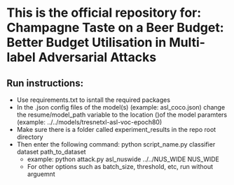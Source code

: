 # This is the official repository for: Champagne Taste on a Beer Budget: Better Budget Utilisation in Multi-label Adversarial Attacks

## Run instructions:
* Use requirements.txt to isntall the required packages
* In the .json config files of the model(s) (example: asl_coco.json) change the resume/model_path variable to the location ()of the model paramters (example: ../../models/tresnetxl-asl-voc-epoch80)
* Make sure there is a folder called experiment_results in the repo root directory
* Then enter the following command: python script_name.py classifier dataset path_to_dataset
	* example: python attack.py asl_nuswide ../../NUS_WIDE NUS_WIDE
	* For other options such as batch_size, threshold, etc, run without arguemnt 